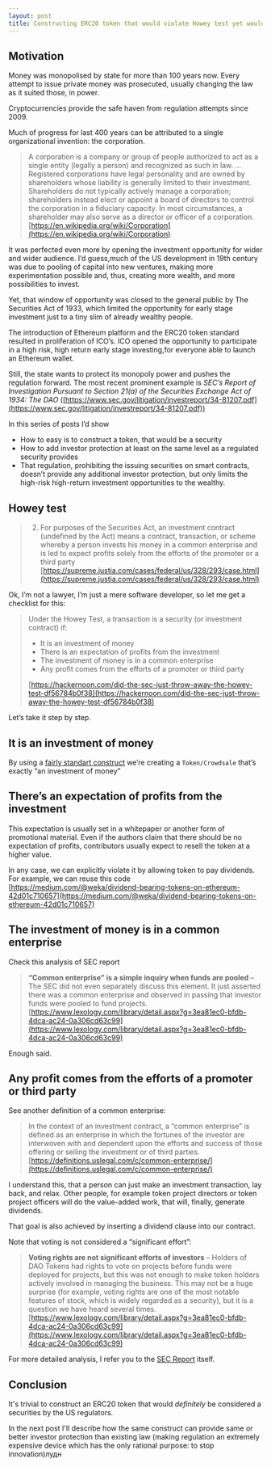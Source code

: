 ```yaml
---
layout: post
title: Constructing ERC20 token that would violate Howey test yet would protect investor more than regulator does. Part 1. Security.
---
```




## Motivation

Money was monopolised by state for more than 100 years now.  Every attempt to issue private money was prosecuted, usually changing the law as it suited those, in power. 

Cryptocurrencies provide the safe haven from regulation attempts since 2009.

Much of progress for last 400 years can be attributed to a single organizational invention: the corporation.

> A corporation is a company or group of people authorized to act as a single entity (legally a person) and recognized as such in law.
> …
> Registered corporations have legal personality and are owned by shareholders whose liability is generally limited to their investment. Shareholders do not typically actively manage a corporation; shareholders instead elect or appoint a board of directors to control the corporation in a fiduciary capacity. In most circumstances, a shareholder may also serve as a director or officer of a corporation.
> [https://en.wikipedia.org/wiki/Corporation](https://en.wikipedia.org/wiki/Corporation)

It was perfected even more by opening the investment opportunity for wider and wider audience.  I’d guess,much of the US development in 19th century was due to pooling of capital into new ventures, making more experimentation possible and, thus, creating more wealth, and more possibilities to invest.

Yet, that window of opportunity was closed to the general public by The Securities Act of 1933, which limited the opportunity for early stage investment just to a tiny slim of already wealthy people.

The introduction of Ethereum platform and the ERC20 token standard resulted in proliferation of ICO’s. ICO opened the opportunity to participate in a high risk, high return early stage investing,for everyone able to launch an Ethereum wallet.

Still, the state wants to protect its monopoly power and pushes the regulation forward.  The most recent prominent example is _SEC’s Report of Investigation Pursuant to Section 21(a) of the Securities Exchange Act of 1934: The DAO_ ([https://www.sec.gov/litigation/investreport/34-81207.pdf](https://www.sec.gov/litigation/investreport/34-81207.pdf))

In this series of posts I’d show

- How to easy is to construct a token, that would be a security
- How to add investor protection at least on the same level as a regulated security provides
- That regulation, prohibiting the issuing securities on smart contracts, doesn’t provide any additional investor protection, but only limits the high-risk high-return investment opportunities to the wealthy.


## Howey test

> 2. For purposes of the Securities Act, an investment contract (undefined by the Act) means a contract, transaction, or scheme whereby a person invests his money in a common enterprise and is led to expect profits solely from the efforts of the promoter or a third party
> [https://supreme.justia.com/cases/federal/us/328/293/case.html](https://supreme.justia.com/cases/federal/us/328/293/case.html)

Ok, I’m not a lawyer, I’m just a mere software developer, so let me get a checklist for this:

> Under the Howey Test, a transaction is a security (or investment contract) if:
> 
> - It is an investment of money
> - There is an expectation of profits from the investment
> - The investment of money is in a common enterprise
> - Any profit comes from the efforts of a promoter or third party
> 
> [https://hackernoon.com/did-the-sec-just-throw-away-the-howey-test-df56784b0f38](https://hackernoon.com/did-the-sec-just-throw-away-the-howey-test-df56784b0f38)

Let’s take it step by step.

## It is an investment of money

By using a [fairly standart construct](https://github.com/OpenZeppelin/zeppelin-solidity/blob/5aba967db9bbff2089c1dcc855d9d5e83b293389/contracts/crowdsale/Crowdsale.sol#L64) we’re creating a `Token/Crowdsale` that’s exactly “an investment of money” 

## There’s an expectation of profits from the investment

This expectation is usually set in a whitepaper or another form of promotional material.  Even if the authors claim that there should be no expectation of profits, contributors usually expect to resell the token at a higher value.

In any case, we can explicitly violate it by allowing token to pay dividends.  For example, we can reuse this code [https://medium.com/@weka/dividend-bearing-tokens-on-ethereum-42d01c710657](https://medium.com/@weka/dividend-bearing-tokens-on-ethereum-42d01c710657)

## The investment of money is in a common enterprise

Check this analysis of SEC report

> **“Common enterprise” is a simple inquiry when funds are pooled** – The SEC did not even separately discuss this element. It just asserted there was a common enterprise and observed in passing that investor funds were pooled to fund projects.
> [https://www.lexology.com/library/detail.aspx?g=3ea81ec0-bfdb-4dca-ac24-0a306cd63c99](https://www.lexology.com/library/detail.aspx?g=3ea81ec0-bfdb-4dca-ac24-0a306cd63c99)

Enough said.

## Any profit comes from the efforts of a promoter or third party

See another definition of a common enterprise:

> In the context of an investment contract, a “common enterprise” is defined as an enterprise in which the fortunes of the investor are interwoven with and dependent upon the efforts and success of those offering or selling the investment or of third parties.
> [https://definitions.uslegal.com/c/common-enterprise/](https://definitions.uslegal.com/c/common-enterprise/)

I understand this, that a person can just make an investment transaction, lay back, and relax.  Other people, for example token project directors or token project officers will do the value-added work, that will, finally, generate dividends.

That goal is also achieved by inserting a dividend clause into our contract.

Note that voting is not considered a “significant effort”:

> **Voting rights are not significant efforts of investors** – Holders of DAO Tokens had rights to vote on projects before funds were deployed for projects, but this was not enough to make token holders actively involved in managing the business. This may not be a huge surprise (for example, voting rights are one of the most notable features of stock, which is widely regarded as a security), but it is a question we have heard several times.
> [https://www.lexology.com/library/detail.aspx?g=3ea81ec0-bfdb-4dca-ac24-0a306cd63c99](https://www.lexology.com/library/detail.aspx?g=3ea81ec0-bfdb-4dca-ac24-0a306cd63c99)

For more detailed analysis, I refer you to the [SEC Report](https://www.sec.gov/litigation/investreport/34-81207.pdf) itself.

## Conclusion

It's trivial to construct an ERC20 token that would _definitely_ be considered a securities by the US regulators.

In the next post I'll describe how the same construct can provide same or better investor protection than existing law (making regulation an extremely expensive device which has the only rational purpose: to stop innovation)лудн

